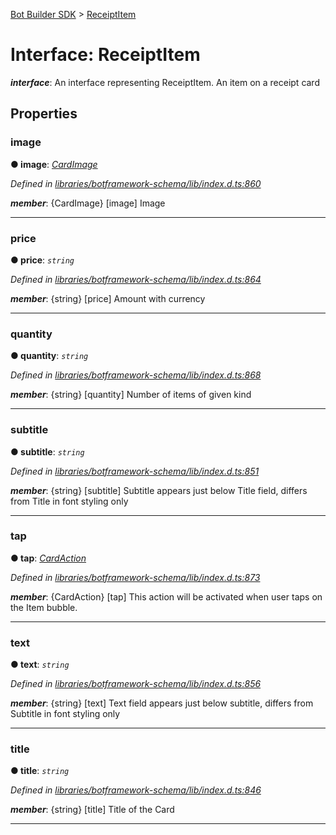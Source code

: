 [Bot Builder SDK](../README.md) > [ReceiptItem](../interfaces/botbuilder.receiptitem.md)



# Interface: ReceiptItem

*__interface__*: An interface representing ReceiptItem. An item on a receipt card



## Properties
<a id="image"></a>

###  image

**●  image**:  *[CardImage](botbuilder.cardimage.md)* 

*Defined in [libraries/botframework-schema/lib/index.d.ts:860](https://github.com/Microsoft/botbuilder-js/blob/8495ddc/libraries/botframework-schema/lib/index.d.ts#L860)*


*__member__*: {CardImage} [image] Image





___

<a id="price"></a>

###  price

**●  price**:  *`string`* 

*Defined in [libraries/botframework-schema/lib/index.d.ts:864](https://github.com/Microsoft/botbuilder-js/blob/8495ddc/libraries/botframework-schema/lib/index.d.ts#L864)*


*__member__*: {string} [price] Amount with currency





___

<a id="quantity"></a>

###  quantity

**●  quantity**:  *`string`* 

*Defined in [libraries/botframework-schema/lib/index.d.ts:868](https://github.com/Microsoft/botbuilder-js/blob/8495ddc/libraries/botframework-schema/lib/index.d.ts#L868)*


*__member__*: {string} [quantity] Number of items of given kind





___

<a id="subtitle"></a>

###  subtitle

**●  subtitle**:  *`string`* 

*Defined in [libraries/botframework-schema/lib/index.d.ts:851](https://github.com/Microsoft/botbuilder-js/blob/8495ddc/libraries/botframework-schema/lib/index.d.ts#L851)*


*__member__*: {string} [subtitle] Subtitle appears just below Title field, differs from Title in font styling only





___

<a id="tap"></a>

###  tap

**●  tap**:  *[CardAction](botbuilder.cardaction.md)* 

*Defined in [libraries/botframework-schema/lib/index.d.ts:873](https://github.com/Microsoft/botbuilder-js/blob/8495ddc/libraries/botframework-schema/lib/index.d.ts#L873)*


*__member__*: {CardAction} [tap] This action will be activated when user taps on the Item bubble.





___

<a id="text"></a>

###  text

**●  text**:  *`string`* 

*Defined in [libraries/botframework-schema/lib/index.d.ts:856](https://github.com/Microsoft/botbuilder-js/blob/8495ddc/libraries/botframework-schema/lib/index.d.ts#L856)*


*__member__*: {string} [text] Text field appears just below subtitle, differs from Subtitle in font styling only





___

<a id="title"></a>

###  title

**●  title**:  *`string`* 

*Defined in [libraries/botframework-schema/lib/index.d.ts:846](https://github.com/Microsoft/botbuilder-js/blob/8495ddc/libraries/botframework-schema/lib/index.d.ts#L846)*


*__member__*: {string} [title] Title of the Card





___


